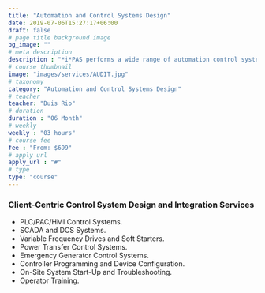 ```yaml
---
title: "Automation and Control Systems Design"
date: 2019-07-06T15:27:17+06:00
draft: false
# page title background image
bg_image: ""
# meta description
description : "*i*PAS performs a wide range of automation control system design and integration services, from small custom control of OEM packages to total plant floor systems integration."
# course thumbnail
image: "images/services/AUDIT.jpg"
# taxonomy
category: "Automation and Control Systems Design"
# teacher
teacher: "Duis Rio"
# duration
duration : "06 Month"
# weekly
weekly : "03 hours"
# course fee
fee : "From: $699"
# apply url
apply_url : "#"
# type
type: "course"
---
```

### Client-Centric Control System Design and Integration Services

* PLC/PAC/HMI Control Systems.
* SCADA and DCS Systems.
* Variable Frequency Drives and Soft Starters.
* Power Transfer Control Systems.
* Emergency Generator Control Systems.
* Controller Programming and Device Configuration.
* On-Site System Start-Up and Troubleshooting.
* Operator Training.
